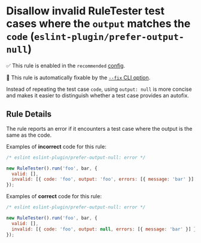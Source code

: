 # Disallow invalid RuleTester test cases where the `output` matches the `code` (`eslint-plugin/prefer-output-null`)

✅ This rule is enabled in the `recommended` [config](https://github.com/eslint-community/eslint-plugin-eslint-plugin/blob/main/README.md#presets).

🔧 This rule is automatically fixable by the [`--fix` CLI option](https://eslint.org/docs/latest/user-guide/command-line-interface#--fix).

<!-- end rule header -->

Instead of repeating the test case `code`, using `output: null` is more concise and makes it easier to distinguish whether a test case provides an autofix.

## Rule Details

The rule reports an error if it encounters a test case where the output is the same as the code.

Examples of **incorrect** code for this rule:

```js
/* eslint eslint-plugin/prefer-output-null: error */

new RuleTester().run('foo', bar, {
  valid: [],
  invalid: [{ code: 'foo', output: 'foo', errors: [{ message: 'bar' }] }],
});
```

Examples of **correct** code for this rule:

```js
/* eslint eslint-plugin/prefer-output-null: error */

new RuleTester().run('foo', bar, {
  valid: [],
  invalid: [{ code: 'foo', output: null, errors: [{ message: 'bar' }] }],
});
```
